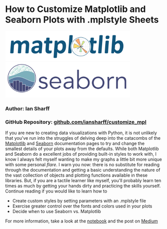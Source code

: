 # **How to Customize Matplotlib and Seaborn Plots with .mplstyle Sheets**
<img src="images/mpl_logo.svg" width="400"> <img src="images/seaborn_logo.svg" width="400">

### Author: Ian Sharff
### GitHub Repository: <a href="https://github.com/iansharff/customize_mpl">github.com/iansharff/customize_mpl</a>

If you are new to creating data visualizations with Python, it is not unlikely that you've run into the struggles of delving deep into the catacombs of the <a href="https://matplotlib.org/3.3.3/contents.html">Matplotlib</a> and <a href="https://seaborn.pydata.org/">Seaborn</a> documentation pages to try and change the smallest details of your plots away from the defaults. While both Matplotlib and Seaborn do a excellent jobs of providing built-in styles to work with, I know I always felt myself wanting to make my graphs a little bit more unique with some personal _flare_. I warn you now: there is no substitute for reading through the documentation and getting a basic understanding the nature of the vast collection of objects and plotting functions available in these libraries. But, if you are a tactile learner like myself, you'll probably learn ten times as much by getting your hands dirty and practicing the skills yourself. Continue reading if you would like to learn how to

* Create custom styles by setting parameters with an .mplstyle file 
* Exercise greater control over the fonts and colors used in your plots
* Decide when to use Seaborn vs. Matplotlib

For more information, take a look at the [notebook](custom_mpl.ipynb) and the post on <a href="">Medium</a>
